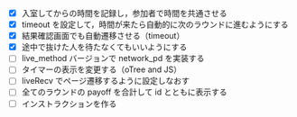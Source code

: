 - [x] 入室してからの時間を記録し，参加者で時間を共通させる
- [x] timeout を設定して，時間が来たら自動的に次のラウンドに進むようにする
- [x] 結果確認画面でも自動遷移させる（timeout）
- [x] 途中で抜けた人を待たなくてもいいようにする
- [ ] live_method バージョンで network_pd を実装する
- [ ] タイマーの表示を変更する（oTree and JS）
- [ ] liveRecv でページ遷移するように設定しなおす
- [ ] 全てのラウンドの payoff を合計して id とともに表示する
- [ ] インストラクションを作る
